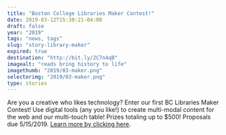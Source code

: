 ```yaml
---
title: "Boston College Libraries Maker Contest!"
date: 2019-03-12T15:30:21-04:00
draft: false
year: "2019"
tags: "news, tags"
slug: "story-library-maker"
expired: true
destination: "http://bit.ly/2C7n4qB"
imagealt: "reads bring history to life"
imagethumb: "2019/03-maker.png"
selectorimg: "2019/03-maker.png"
type: stories
---
```


Are you a creative who likes technology? Enter our first BC Libraries Maker Contest! Use digital tools (any you like!) to create multi-modal content for the web and our multi-touch table! Prizes totaling up to $500! Proposals due 5/15/2019. <a href="http://bit.ly/2C7n4qB">Learn more by clicking here</a>.